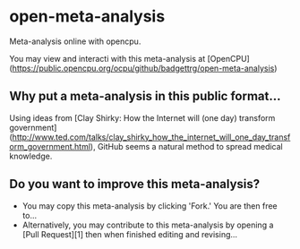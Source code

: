 open-meta-analysis
==================

Meta-analysis online with opencpu.

You may view and interacti with this meta-analysis at [OpenCPU] (https://public.opencpu.org/ocpu/github/badgettrg/open-meta-analysis)

Why put a meta-analysis in this public format...
-----------------------------------------------------
Using ideas from [Clay Shirky: How the Internet will (one day) transform government] (http://www.ted.com/talks/clay_shirky_how_the_internet_will_one_day_transform_government.html), GitHub seems a natural method to spread medical knowledge.


Do you want to improve this meta-analysis?
--------------------------------------------

* You may copy this meta-analysis by clicking 'Fork.' You are then free to...
* Alternatively, you may contribute to this meta-analysis by opening a [Pull Request][1] then when finished editing and revising...
